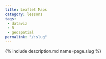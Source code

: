 ```yaml
---
title: Leaflet Maps
category: lessons
tags:
 - dataviz
 - R
 - geospatial
permalink: "/:slug"
---
```

{% include description.md name=page.slug %}
